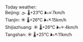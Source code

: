 Today weather:  
Beijing: 🌫  🌡️+23°C 🌬️↙7km/h  
Tianjin: ☀️ 🌡️+26°C 🌬️↖15km/h  
Shijiazhuang: ☀️ 🌡️+26°C 🌬️←4km/h  
Tangshan: ☀️ 🌡️+25°C 🌬️↖11km/h  

